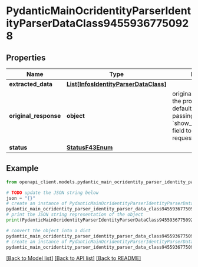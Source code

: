 # PydanticMainOcridentityParserIdentityParserDataClass94559367750928


## Properties

Name | Type | Description | Notes
------------ | ------------- | ------------- | -------------
**extracted_data** | [**List[InfosIdentityParserDataClass]**](InfosIdentityParserDataClass.md) |  | [optional] 
**original_response** | **object** | original response sent by the provider, hidden by default, show it by passing the &#x60;show_original_response&#x60; field to &#x60;true&#x60; in your request | [optional] 
**status** | [**StatusF43Enum**](StatusF43Enum.md) |  | 

## Example

```python
from openapi_client.models.pydantic_main_ocridentity_parser_identity_parser_data_class94559367750928 import PydanticMainOcridentityParserIdentityParserDataClass94559367750928

# TODO update the JSON string below
json = "{}"
# create an instance of PydanticMainOcridentityParserIdentityParserDataClass94559367750928 from a JSON string
pydantic_main_ocridentity_parser_identity_parser_data_class94559367750928_instance = PydanticMainOcridentityParserIdentityParserDataClass94559367750928.from_json(json)
# print the JSON string representation of the object
print(PydanticMainOcridentityParserIdentityParserDataClass94559367750928.to_json())

# convert the object into a dict
pydantic_main_ocridentity_parser_identity_parser_data_class94559367750928_dict = pydantic_main_ocridentity_parser_identity_parser_data_class94559367750928_instance.to_dict()
# create an instance of PydanticMainOcridentityParserIdentityParserDataClass94559367750928 from a dict
pydantic_main_ocridentity_parser_identity_parser_data_class94559367750928_form_dict = pydantic_main_ocridentity_parser_identity_parser_data_class94559367750928.from_dict(pydantic_main_ocridentity_parser_identity_parser_data_class94559367750928_dict)
```
[[Back to Model list]](../README.md#documentation-for-models) [[Back to API list]](../README.md#documentation-for-api-endpoints) [[Back to README]](../README.md)


